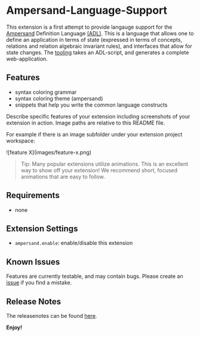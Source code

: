 # Ampersand-Language-Support

This extension is a first attempt to provide langauge support for the [Ampersand](http://ampersandtarski.github.io/) Definition Language [(ADL)](https://ampersandtarski.gitbook.io/documentation). This is a language that allows one to define an application in terms of state (expressed in terms of concepts, relations and relation algebraic invariant rules), and interfaces that allow for state changes. The [tooling](https://github.com/AmpersandTarski/Ampersand) takes an ADL-script, and generates a complete web-application.

## Features

- syntax coloring grammar
- syntax coloring theme (ampersand)
- snippets that help you write the common language constructs

Describe specific features of your extension including screenshots of your extension in action. Image paths are relative to this README file.

For example if there is an image subfolder under your extension project workspace:

\!\[feature X\]\(images/feature-x.png\)

> Tip: Many popular extensions utilize animations. This is an excellent way to show off your extension! We recommend short, focused animations that are easy to follow.

## Requirements

* none

## Extension Settings

* `ampersand.enable`: enable/disable this extension

## Known Issues

Features are currently testable, and may contain bugs. Please create an [issue](https://github.com/AmpersandTarski/Ampersand-Language-Support/issues) if you find a mistake.

## Release Notes

The releasenotes can be found [here](./CHANGELOG.md).

**Enjoy!**
